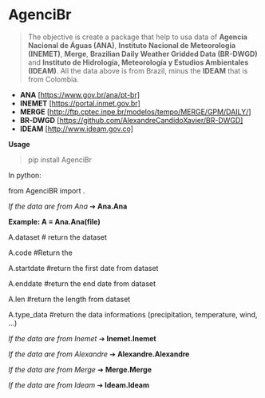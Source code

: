# AgenciBr

> The objective is create a package that help to usa data of **Agencia Nacional de Águas (ANA)**, **Instituto Nacional de Meteorologia (INEMET)**, **Merge**, **Brazilian Daily Weather Gridded Data (BR-DWGD)** and **Instituto de Hidrología, Meteorología y Estudios Ambientales (IDEAM)**. All the data above is from Brazil, minus the **IDEAM** that is from Colombia.
 
 - **ANA** [https://www.gov.br/ana/pt-br]
 - **INEMET** [https://portal.inmet.gov.br]
 - **MERGE** [http://ftp.cptec.inpe.br/modelos/tempo/MERGE/GPM/DAILY/]
 - **BR-DWGD** [https://github.com/AlexandreCandidoXavier/BR-DWGD]
 - **IDEAM** [http://www.ideam.gov.co]

**Usage**
> pip install AgenciBr  

In python:

from AgenciBR import .

_If the data are from Ana_ ➔ **Ana.Ana**
   
   **Example: A = Ana.Ana(file)**
   
   A.dataset # return the dataset
   
   A.code #Return the 
   
   A.startdate #return the first date from dataset
   
   A.enddate  #return the end date from dataset
   
   A.len #return the length from dataset
   
   A.type_data #return the data informations (precipitation, temperature, wind, ...)
   
   
_If the data are from Inemet_ ➔ **Inemet.Inemet** 

_If the data are from Alexandre_ ➔ **Alexandre.Alexandre** 


_If the data are from Merge_ ➔ **Merge.Merge** 


_If the data are from Ideam_ ➔ **Ideam.Ideam** 


 
 
